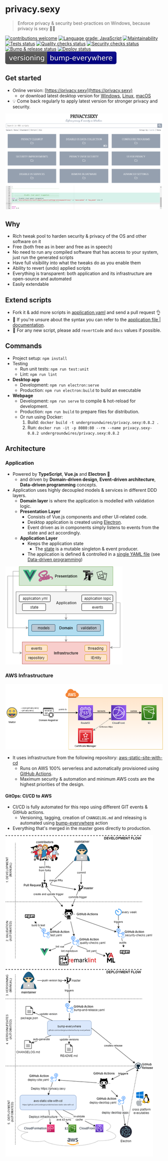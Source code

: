 # privacy.sexy

> Enforce privacy & security best-practices on Windows, because privacy is sexy 🍑🍆

[![contributions welcome](https://img.shields.io/badge/contributions-welcome-brightgreen.svg?style=flat)](./CONTRIBUTING.md)
[![Language grade: JavaScript](https://img.shields.io/lgtm/grade/javascript/g/undergroundwires/privacy.sexy.svg?logo=lgtm&logoWidth=18)](https://lgtm.com/projects/g/undergroundwires/privacy.sexy/context:javascript)
[![Maintainability](https://api.codeclimate.com/v1/badges/3a70b7ef602e2264342c/maintainability)](https://codeclimate.com/github/undergroundwires/privacy.sexy/maintainability)
[![Tests status](https://github.com/undergroundwires/privacy.sexy/workflows/Test/badge.svg)](https://github.com/undergroundwires/privacy.sexy/actions)
[![Quality checks status](https://github.com/undergroundwires/privacy.sexy/workflows/Quality%20checks/badge.svg)](https://github.com/undergroundwires/privacy.sexy/actions)
[![Security checks status](https://github.com/undergroundwires/privacy.sexy/workflows/Security%20checks/badge.svg)](https://github.com/undergroundwires/privacy.sexy/actions)
[![Bump & release status](https://github.com/undergroundwires/privacy.sexy/workflows/Bump%20&%20release/badge.svg)](https://github.com/undergroundwires/privacy.sexy/actions)
[![Deploy status](https://github.com/undergroundwires/privacy.sexy/workflows/Build%20&%20deploy/badge.svg)](https://github.com/undergroundwires/privacy.sexy/actions)
[![Auto-versioned by bump-everywhere](https://github.com/undergroundwires/bump-everywhere/blob/master/badge.svg?raw=true)](https://github.com/undergroundwires/bump-everywhere)

## Get started

- Online version: [https://privacy.sexy](https://privacy.sexy)
  - or download latest desktop version for [Windows](https://github.com/undergroundwires/privacy.sexy/releases/download/0.8.2/privacy.sexy-Setup-0.8.2.exe), [Linux](https://github.com/undergroundwires/privacy.sexy/releases/download/0.8.2/privacy.sexy-0.8.2.AppImage), [macOS](https://github.com/undergroundwires/privacy.sexy/releases/download/0.8.2/privacy.sexy-0.8.2.dmg)
- 💡 Come back regularly to apply latest version for stronger privacy and security.

[![privacy.sexy application](img/screenshot.png)](https://privacy.sexy)

## Why

- Rich tweak pool to harden security & privacy of the OS and other software on it
- Free (both free as in beer and free as in speech)
- No need to run any compiled software that has access to your system, just run the generated scripts
- Have full visibility into what the tweaks do as you enable them
- Ability to revert (undo) applied scripts
- Everything is transparent: both application and its infrastructure are open-source and automated
- Easily extendable

## Extend scripts

- Fork it & add more scripts in [application.yaml](src/application/application.yaml) and send a pull request 👌
- 📖 If you're unsure about the syntax you can refer to the [application file | documentation](docs/application-file.md).
- 🙏 For any new script, please add `revertCode` and `docs` values if possible.

## Commands

- Project setup: `npm install`
- Testing
  - Run unit tests: `npm run test:unit`
  - Lint: `npm run lint`
- **Desktop app**
  - Development: `npm run electron:serve`
  - Production: `npm run electron:build` to build an executable
- **Webpage**
  - Development: `npm run serve` to compile & hot-reload for development.
  - Production: `npm run build` to prepare files for distribution.
  - Or run using Docker:
    1. Build: `docker build -t undergroundwires/privacy.sexy:0.8.2 .`
    2. Run: `docker run -it -p 8080:80 --rm --name privacy.sexy-0.8.2 undergroundwires/privacy.sexy:0.8.2`

## Architecture

### Application

- Powered by **TypeScript**, **Vue.js** and **Electron** 💪
  - and driven by **Domain-driven design**, **Event-driven architecture**, **Data-driven programming** concepts.
- Application uses highly decoupled models & services in different DDD layers.
  - **Domain layer** is where the application is modelled with validation logic.
  - **Presentation Layer**
    - Consists of Vue.js components and other UI-related code.
    - Desktop application is created using [Electron](https://www.electronjs.org/).
    - Event driven as in components simply listens to events from the state and act accordingly.
  - **Application Layer**
    - Keeps the application state
      - The [state](src/application/Context/State/ApplicationState.ts) is a mutable singleton & event producer.
    - The application is defined & controlled in a [single YAML file](src/application/application.yaml) (see [Data-driven programming](https://en.wikipedia.org/wiki/Data-driven_programming))

![DDD + vue.js](img/architecture/app-ddd.png)

### AWS Infrastructure

[![AWS solution](img/architecture/aws-solution.png)](https://github.com/undergroundwires/aws-static-site-with-cd)

- It uses infrastructure from the following repository: [aws-static-site-with-cd](https://github.com/undergroundwires/aws-static-site-with-cd)
  - Runs on AWS 100% serverless and automatically provisioned using [GitHub Actions](.github/workflows/).
  - Maximum security & automation and minimum AWS costs are the highest priorities of the design.

#### GitOps: CI/CD to AWS

- CI/CD is fully automated for this repo using different GIT events & GitHub actions.
  - Versioning, tagging, creation of `CHANGELOG.md` and releasing is automated using [bump-everywhere](https://github.com/undergroundwires/bump-everywhere) action
- Everything that's merged in the master goes directly to production.

[![CI/CD to AWS with GitHub Actions](img/architecture/gitops.png)](.github/workflows/)
